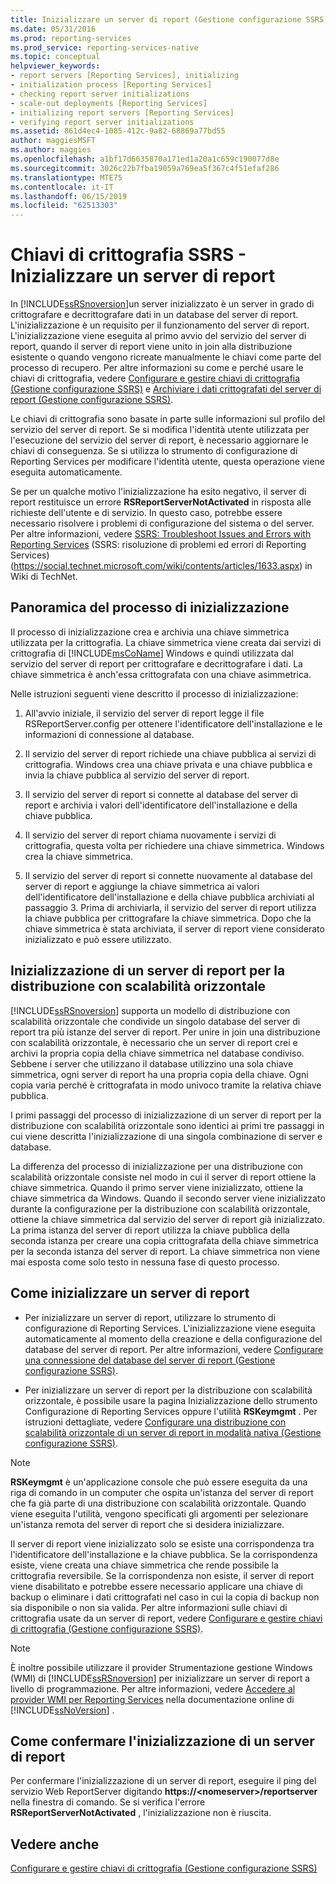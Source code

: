 ```yaml
---
title: Inizializzare un server di report (Gestione configurazione SSRS) | Microsoft Docs
ms.date: 05/31/2016
ms.prod: reporting-services
ms.prod_service: reporting-services-native
ms.topic: conceptual
helpviewer_keywords:
- report servers [Reporting Services], initializing
- initialization process [Reporting Services]
- checking report server initializations
- scale-out deployments [Reporting Services]
- initializing report servers [Reporting Services]
- verifying report server initializations
ms.assetid: 861d4ec4-1085-412c-9a82-68869a77bd55
author: maggiesMSFT
ms.author: maggies
ms.openlocfilehash: a1bf17d6635870a171ed1a20a1c659c190077d8e
ms.sourcegitcommit: 3026c22b7fba19059a769ea5f367c4f51efaf286
ms.translationtype: MTE75
ms.contentlocale: it-IT
ms.lasthandoff: 06/15/2019
ms.locfileid: "62513303"
---
```

# <a name="ssrs-encryption-keys---initialize-a-report-server"></a>Chiavi di crittografia SSRS - Inizializzare un server di report
  In [!INCLUDE[ssRSnoversion](../../includes/ssrsnoversion-md.md)]un server inizializzato è un server in grado di crittografare e decrittografare dati in un database del server di report. L'inizializzazione è un requisito per il funzionamento del server di report. L'inizializzazione viene eseguita al primo avvio del servizio del server di report, quando il server di report viene unito in join alla distribuzione esistente o quando vengono ricreate manualmente le chiavi come parte del processo di recupero. Per altre informazioni su come e perché usare le chiavi di crittografia, vedere [Configurare e gestire chiavi di crittografia &#40;Gestione configurazione SSRS&#41;](../../reporting-services/install-windows/ssrs-encryption-keys-manage-encryption-keys.md) e [Archiviare i dati crittografati del server di report &#40;Gestione configurazione SSRS&#41;](../../reporting-services/install-windows/ssrs-encryption-keys-store-encrypted-report-server-data.md).  
  
 Le chiavi di crittografia sono basate in parte sulle informazioni sul profilo del servizio del server di report. Se si modifica l'identità utente utilizzata per l'esecuzione del servizio del server di report, è necessario aggiornare le chiavi di conseguenza. Se si utilizza lo strumento di configurazione di Reporting Services per modificare l'identità utente, questa operazione viene eseguita automaticamente.  
  
 Se per un qualche motivo l'inizializzazione ha esito negativo, il server di report restituisce un errore **RSReportServerNotActivated** in risposta alle richieste dell'utente e di servizio. In questo caso, potrebbe essere necessario risolvere i problemi di configurazione del sistema o del server. Per altre informazioni, vedere [SSRS: Troubleshoot Issues and Errors with Reporting Services](https://social.technet.microsoft.com/wiki/contents/articles/1633.aspx) (SSRS: risoluzione di problemi ed errori di Reporting Services) (https://social.technet.microsoft.com/wiki/contents/articles/1633.aspx) in Wiki di TechNet.  
  
## <a name="overview-of-the-initialization-process"></a>Panoramica del processo di inizializzazione  
 Il processo di inizializzazione crea e archivia una chiave simmetrica utilizzata per la crittografia. La chiave simmetrica viene creata dai servizi di crittografia di [!INCLUDE[msCoName](../../includes/msconame-md.md)] Windows e quindi utilizzata dal servizio del server di report per crittografare e decrittografare i dati. La chiave simmetrica è anch'essa crittografata con una chiave asimmetrica.  
  
 Nelle istruzioni seguenti viene descritto il processo di inizializzazione:  
  
1.  All'avvio iniziale, il servizio del server di report legge il file RSReportServer.config per ottenere l'identificatore dell'installazione e le informazioni di connessione al database.  
  
2.  Il servizio del server di report richiede una chiave pubblica ai servizi di crittografia. Windows crea una chiave privata e una chiave pubblica e invia la chiave pubblica al servizio del server di report.  
  
3.  Il servizio del server di report si connette al database del server di report e archivia i valori dell'identificatore dell'installazione e della chiave pubblica.  
  
4.  Il servizio del server di report chiama nuovamente i servizi di crittografia, questa volta per richiedere una chiave simmetrica. Windows crea la chiave simmetrica.  
  
5.  Il servizio del server di report si connette nuovamente al database del server di report e aggiunge la chiave simmetrica ai valori dell'identificatore dell'installazione e della chiave pubblica archiviati al passaggio 3. Prima di archiviarla, il servizio del server di report utilizza la chiave pubblica per crittografare la chiave simmetrica. Dopo che la chiave simmetrica è stata archiviata, il server di report viene considerato inizializzato e può essere utilizzato.  
  
## <a name="initializing-a-report-server-for-scale-out-deployment"></a>Inizializzazione di un server di report per la distribuzione con scalabilità orizzontale  
 [!INCLUDE[ssRSnoversion](../../includes/ssrsnoversion-md.md)] supporta un modello di distribuzione con scalabilità orizzontale che condivide un singolo database del server di report tra più istanze del server di report. Per unire in join una distribuzione con scalabilità orizzontale, è necessario che un server di report crei e archivi la propria copia della chiave simmetrica nel database condiviso. Sebbene i server che utilizzano il database utilizzino una sola chiave simmetrica, ogni server di report ha una propria copia della chiave. Ogni copia varia perché è crittografata in modo univoco tramite la relativa chiave pubblica.  
  
 I primi passaggi del processo di inizializzazione di un server di report per la distribuzione con scalabilità orizzontale sono identici ai primi tre passaggi in cui viene descritta l'inizializzazione di una singola combinazione di server e database.  
  
 La differenza del processo di inizializzazione per una distribuzione con scalabilità orizzontale consiste nel modo in cui il server di report ottiene la chiave simmetrica. Quando il primo server viene inizializzato, ottiene la chiave simmetrica da Windows. Quando il secondo server viene inizializzato durante la configurazione per la distribuzione con scalabilità orizzontale, ottiene la chiave simmetrica dal servizio del server di report già inizializzato. La prima istanza del server di report utilizza la chiave pubblica della seconda istanza per creare una copia crittografata della chiave simmetrica per la seconda istanza del server di report. La chiave simmetrica non viene mai esposta come solo testo in nessuna fase di questo processo.  
  
## <a name="how-to-initialize-a-report-server"></a>Come inizializzare un server di report  
  
-   Per inizializzare un server di report, utilizzare lo strumento di configurazione di Reporting Services. L'inizializzazione viene eseguita automaticamente al momento della creazione e della configurazione del database del server di report. Per altre informazioni, vedere [Configurare una connessione del database del server di report &#40;Gestione configurazione SSRS&#41;](../../reporting-services/install-windows/configure-a-report-server-database-connection-ssrs-configuration-manager.md).  
  
-   Per inizializzare un server di report per la distribuzione con scalabilità orizzontale, è possibile usare la pagina Inizializzazione dello strumento Configurazione di Reporting Services oppure l'utilità **RSKeymgmt** . Per istruzioni dettagliate, vedere [Configurare una distribuzione con scalabilità orizzontale di un server di report in modalità nativa &#40;Gestione configurazione SSRS&#41;](../../reporting-services/install-windows/configure-a-native-mode-report-server-scale-out-deployment.md).  
  
> [!NOTE]  
>  **RSKeymgmt** è un'applicazione console che può essere eseguita da una riga di comando in un computer che ospita un'istanza del server di report che fa già parte di una distribuzione con scalabilità orizzontale. Quando viene eseguita l'utilità, vengono specificati gli argomenti per selezionare un'istanza remota del server di report che si desidera inizializzare.  
  
 Il server di report viene inizializzato solo se esiste una corrispondenza tra l'identificatore dell'installazione e la chiave pubblica. Se la corrispondenza esiste, viene creata una chiave simmetrica che rende possibile la crittografia reversibile. Se la corrispondenza non esiste, il server di report viene disabilitato e potrebbe essere necessario applicare una chiave di backup o eliminare i dati crittografati nel caso in cui la copia di backup non sia disponibile o non sia valida. Per altre informazioni sulle chiavi di crittografia usate da un server di report, vedere [Configurare e gestire chiavi di crittografia &#40;Gestione configurazione SSRS&#41;](../../reporting-services/install-windows/ssrs-encryption-keys-manage-encryption-keys.md).  
  
> [!NOTE]  
>  È inoltre possibile utilizzare il provider Strumentazione gestione Windows (WMI) di [!INCLUDE[ssRSnoversion](../../includes/ssrsnoversion-md.md)] per inizializzare un server di report a livello di programmazione. Per altre informazioni, vedere [Accedere al provider WMI per Reporting Services](../../reporting-services/tools/access-the-reporting-services-wmi-provider.md) nella documentazione online di [!INCLUDE[ssNoVersion](../../includes/ssnoversion-md.md)] .  
  
## <a name="how-to-confirm-a-report-server-initialization"></a>Come confermare l'inizializzazione di un server di report  
 Per confermare l'inizializzazione di un server di report, eseguire il ping del servizio Web ReportServer digitando **https://\<nomeserver>/reportserver** nella finestra di comando. Se si verifica l'errore **RSReportServerNotActivated** , l'inizializzazione non è riuscita.  
  
## <a name="see-also"></a>Vedere anche
[Configurare e gestire chiavi di crittografia (Gestione configurazione SSRS)](../../reporting-services/install-windows/ssrs-encryption-keys-manage-encryption-keys.md)
  
  
